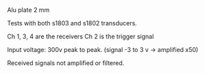
Alu plate 2 mm

Tests with both s1803 and s1802 transducers.

Ch 1, 3, 4 are the receivers
Ch 2 is the trigger signal

Input voltage: 300v peak to peak. (signal -3 to 3 v -> amplified x50)

Received signals not amplified or filtered.


